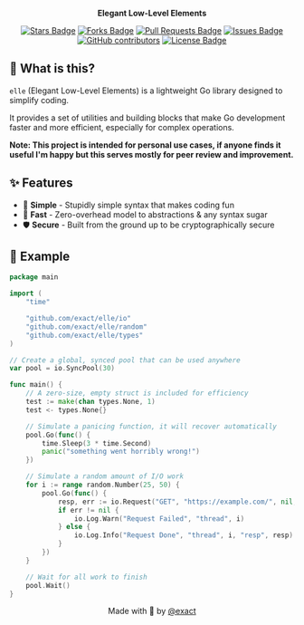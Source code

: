 <div align="center">  
  <p>
    <strong>Elegant Low-Level Elements</strong>
  </p>
  
  <p>
    <a href="https://github.com/exact/elle/stargazers"><img src="https://img.shields.io/github/stars/exact/elle" alt="Stars Badge"/></a>
    <a href="https://github.com/exact/elle/network/members"><img src="https://img.shields.io/github/forks/exact/elle" alt="Forks Badge"/></a>
    <a href="https://github.com/exact/elle/pulls"><img src="https://img.shields.io/github/issues-pr/exact/elle" alt="Pull Requests Badge"/></a>
    <a href="https://github.com/exact/elle/issues"><img src="https://img.shields.io/github/issues/exact/elle" alt="Issues Badge"/></a>
    <a href="https://github.com/exact/elle/graphs/contributors"><img alt="GitHub contributors" src="https://img.shields.io/github/contributors/exact/elle?color=2b9348"></a>
    <a href="https://github.com/exact/elle/blob/main/LICENSE"><img src="https://img.shields.io/github/license/exact/elle?color=2b9348" alt="License Badge"/></a>
  </p>
</div>

## 🧐 What is this?

`elle` (Elegant Low-Level Elements) is a lightweight Go library designed to simplify coding.

It provides a set of utilities and building blocks that make Go development faster and more efficient, especially for complex operations.

**Note: This project is intended for personal use cases, if anyone finds it useful I'm happy but this serves mostly for peer review and improvement.**

## ✨ Features

- 🧼 **Simple** - Stupidly simple syntax that makes coding fun
- 🚀 **Fast** - Zero-overhead model to abstractions & any syntax sugar
- 🛡️ **Secure** - Built from the ground up to be cryptographically secure

## 📝 Example

```go
package main

import (
	"time"

	"github.com/exact/elle/io"
	"github.com/exact/elle/random"
	"github.com/exact/elle/types"
)

// Create a global, synced pool that can be used anywhere
var pool = io.SyncPool(30)

func main() {
	// A zero-size, empty struct is included for efficiency
	test := make(chan types.None, 1)
	test <- types.None{}

	// Simulate a panicing function, it will recover automatically
	pool.Go(func() {
		time.Sleep(3 * time.Second)
		panic("something went horribly wrong!")
	})

	// Simulate a random amount of I/O work
	for i := range random.Number(25, 50) {
		pool.Go(func() {
			resp, err := io.Request("GET", "https://example.com/", nil, nil, true)
			if err != nil {
				io.Log.Warn("Request Failed", "thread", i)
			} else {
				io.Log.Info("Request Done", "thread", i, "resp", resp)
			}
		})
	}

	// Wait for all work to finish
	pool.Wait()
}
```

<div align="center">
  Made with 💜 by <a href="https://github.com/exact">@exact</a>
</div>

